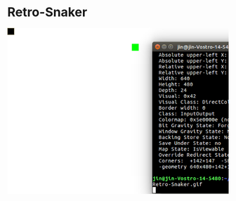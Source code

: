 # Retro-Snaker
![image](https://github.com/waterf/Retro-Snaker/blob/master/images/Retro-Snaker.gif)

